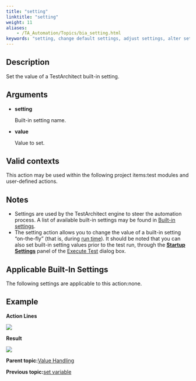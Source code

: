 ```yaml
--- 
title: "setting"
linktitle: "setting"
weight: 11
aliases: 
    - /TA_Automation/Topics/bia_setting.html
keywords: "setting, change default settings, adjust settings, alter settings"
---
```


## Description

Set the value of a TestArchitect built-in setting.

## Arguments

-   **setting**

    Built-in setting name.

-   **value**

    Value to set.


## Valid contexts

This action may be used within the following project items:test modules and user-defined actions.

## Notes

-   Settings are used by the TestArchitect engine to steer the automation process. A list of available built-in settings may be found in [Built-in settings](/TA_Automation/Topics/bis_Built_in_settings.html).
-   The setting action allows you to change the value of a built-in setting “on-the-fly” \(that is, during [run time](/TA_Glossary/Topics/glossaryRunTime.html)\). It should be noted that you can also set built-in setting values prior to the test run, through the [**Startup Settings**](/TA_Automation/Topics/aut_configuring_built_in_settings.html) panel of the [Execute Test](/TA_Help/Topics/Test_exec_test_execution.html) dialog box.

## Applicable Built-In Settings

The following settings are applicable to this action:none.

## Example

**Action Lines**

![](/images//Images/bia_setting_pgm.png)

**Result**

![](/images//Images/bia_setting_res.png)

**Parent topic:**[Value Handling](/TA_Automation/Topics/bia_Value_handling.html)

**Previous topic:**[set variable](/TA_Automation/Topics/bia_set_variable.html)

